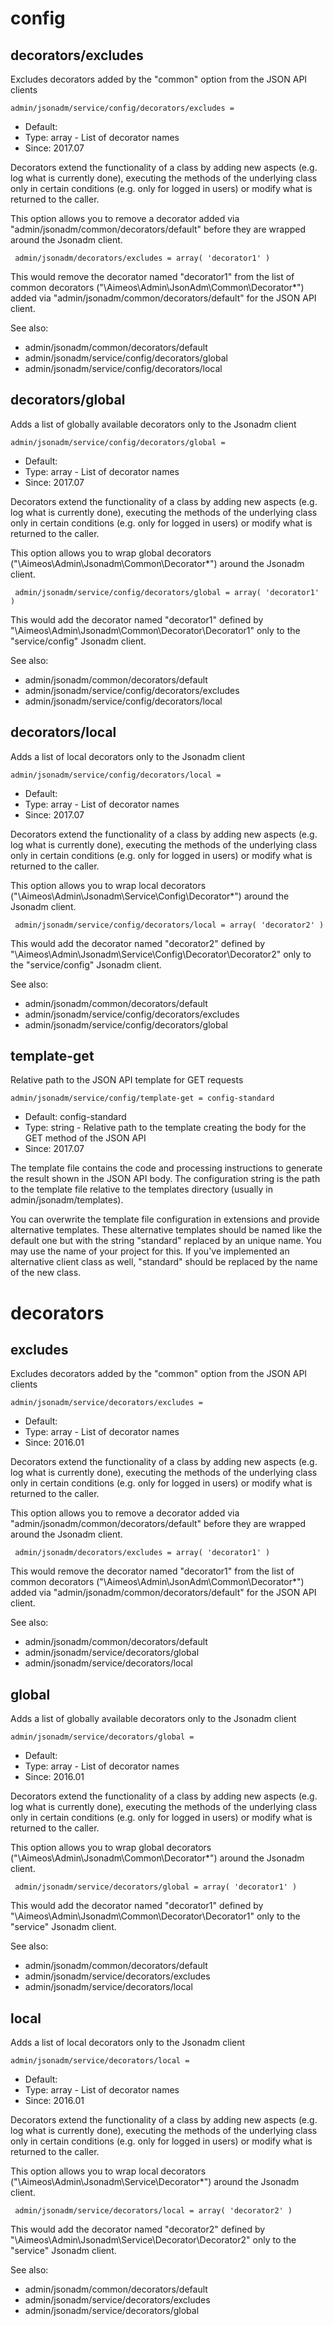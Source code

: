 
# config
## decorators/excludes

Excludes decorators added by the "common" option from the JSON API clients

```
admin/jsonadm/service/config/decorators/excludes = 
```

* Default: 
* Type: array - List of decorator names
* Since: 2017.07

Decorators extend the functionality of a class by adding new aspects
(e.g. log what is currently done), executing the methods of the underlying
class only in certain conditions (e.g. only for logged in users) or
modify what is returned to the caller.

This option allows you to remove a decorator added via
"admin/jsonadm/common/decorators/default" before they are wrapped
around the Jsonadm client.

```
 admin/jsonadm/decorators/excludes = array( 'decorator1' )
```

This would remove the decorator named "decorator1" from the list of
common decorators ("\Aimeos\Admin\JsonAdm\Common\Decorator\*") added via
"admin/jsonadm/common/decorators/default" for the JSON API client.

See also:

* admin/jsonadm/common/decorators/default
* admin/jsonadm/service/config/decorators/global
* admin/jsonadm/service/config/decorators/local

## decorators/global

Adds a list of globally available decorators only to the Jsonadm client

```
admin/jsonadm/service/config/decorators/global = 
```

* Default: 
* Type: array - List of decorator names
* Since: 2017.07

Decorators extend the functionality of a class by adding new aspects
(e.g. log what is currently done), executing the methods of the underlying
class only in certain conditions (e.g. only for logged in users) or
modify what is returned to the caller.

This option allows you to wrap global decorators
("\Aimeos\Admin\Jsonadm\Common\Decorator\*") around the Jsonadm
client.

```
 admin/jsonadm/service/config/decorators/global = array( 'decorator1' )
```

This would add the decorator named "decorator1" defined by
"\Aimeos\Admin\Jsonadm\Common\Decorator\Decorator1" only to the
"service/config" Jsonadm client.

See also:

* admin/jsonadm/common/decorators/default
* admin/jsonadm/service/config/decorators/excludes
* admin/jsonadm/service/config/decorators/local

## decorators/local

Adds a list of local decorators only to the Jsonadm client

```
admin/jsonadm/service/config/decorators/local = 
```

* Default: 
* Type: array - List of decorator names
* Since: 2017.07

Decorators extend the functionality of a class by adding new aspects
(e.g. log what is currently done), executing the methods of the underlying
class only in certain conditions (e.g. only for logged in users) or
modify what is returned to the caller.

This option allows you to wrap local decorators
("\Aimeos\Admin\Jsonadm\Service\Config\Decorator\*") around the Jsonadm
client.

```
 admin/jsonadm/service/config/decorators/local = array( 'decorator2' )
```

This would add the decorator named "decorator2" defined by
"\Aimeos\Admin\Jsonadm\Service\Config\Decorator\Decorator2" only to the
"service/config" Jsonadm client.

See also:

* admin/jsonadm/common/decorators/default
* admin/jsonadm/service/config/decorators/excludes
* admin/jsonadm/service/config/decorators/global

## template-get

Relative path to the JSON API template for GET requests

```
admin/jsonadm/service/config/template-get = config-standard
```

* Default: config-standard
* Type: string - Relative path to the template creating the body for the GET method of the JSON API
* Since: 2017.07

The template file contains the code and processing instructions
to generate the result shown in the JSON API body. The
configuration string is the path to the template file relative
to the templates directory (usually in admin/jsonadm/templates).

You can overwrite the template file configuration in extensions and
provide alternative templates. These alternative templates should be
named like the default one but with the string "standard" replaced by
an unique name. You may use the name of your project for this. If
you've implemented an alternative client class as well, "standard"
should be replaced by the name of the new class.


# decorators
## excludes

Excludes decorators added by the "common" option from the JSON API clients

```
admin/jsonadm/service/decorators/excludes = 
```

* Default: 
* Type: array - List of decorator names
* Since: 2016.01

Decorators extend the functionality of a class by adding new aspects
(e.g. log what is currently done), executing the methods of the underlying
class only in certain conditions (e.g. only for logged in users) or
modify what is returned to the caller.

This option allows you to remove a decorator added via
"admin/jsonadm/common/decorators/default" before they are wrapped
around the Jsonadm client.

```
 admin/jsonadm/decorators/excludes = array( 'decorator1' )
```

This would remove the decorator named "decorator1" from the list of
common decorators ("\Aimeos\Admin\JsonAdm\Common\Decorator\*") added via
"admin/jsonadm/common/decorators/default" for the JSON API client.

See also:

* admin/jsonadm/common/decorators/default
* admin/jsonadm/service/decorators/global
* admin/jsonadm/service/decorators/local

## global

Adds a list of globally available decorators only to the Jsonadm client

```
admin/jsonadm/service/decorators/global = 
```

* Default: 
* Type: array - List of decorator names
* Since: 2016.01

Decorators extend the functionality of a class by adding new aspects
(e.g. log what is currently done), executing the methods of the underlying
class only in certain conditions (e.g. only for logged in users) or
modify what is returned to the caller.

This option allows you to wrap global decorators
("\Aimeos\Admin\Jsonadm\Common\Decorator\*") around the Jsonadm
client.

```
 admin/jsonadm/service/decorators/global = array( 'decorator1' )
```

This would add the decorator named "decorator1" defined by
"\Aimeos\Admin\Jsonadm\Common\Decorator\Decorator1" only to the
"service" Jsonadm client.

See also:

* admin/jsonadm/common/decorators/default
* admin/jsonadm/service/decorators/excludes
* admin/jsonadm/service/decorators/local

## local

Adds a list of local decorators only to the Jsonadm client

```
admin/jsonadm/service/decorators/local = 
```

* Default: 
* Type: array - List of decorator names
* Since: 2016.01

Decorators extend the functionality of a class by adding new aspects
(e.g. log what is currently done), executing the methods of the underlying
class only in certain conditions (e.g. only for logged in users) or
modify what is returned to the caller.

This option allows you to wrap local decorators
("\Aimeos\Admin\Jsonadm\Service\Decorator\*") around the Jsonadm
client.

```
 admin/jsonadm/service/decorators/local = array( 'decorator2' )
```

This would add the decorator named "decorator2" defined by
"\Aimeos\Admin\Jsonadm\Service\Decorator\Decorator2" only to the
"service" Jsonadm client.

See also:

* admin/jsonadm/common/decorators/default
* admin/jsonadm/service/decorators/excludes
* admin/jsonadm/service/decorators/global